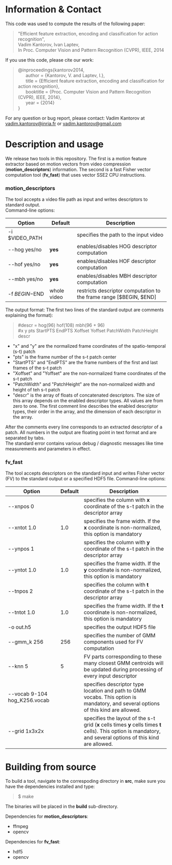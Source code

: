 Information & Contact
=====================

This code was used to compute the results of the following paper:
  
>"Efficient feature extraction, encoding and classification for action recognition",  
Vadim Kantorov, Ivan Laptev,  
In Proc. Computer Vision and Pattern Recognition (CVPR), IEEE, 2014  

If you use this code, please cite our work:

> @inproceedings{kantorov2014,  
&nbsp;&nbsp;&nbsp;&nbsp;&nbsp;&nbsp;author = {Kantorov, V. and Laptev, I.},  
&nbsp;&nbsp;&nbsp;&nbsp;&nbsp;&nbsp;title = {Efficient feature extraction, encoding and classification for action recognition},  
&nbsp;&nbsp;&nbsp;&nbsp;&nbsp;&nbsp;booktitle = {Proc. Computer Vision and Pattern Recognition (CVPR), IEEE, 2014},  
&nbsp;&nbsp;&nbsp;&nbsp;&nbsp;&nbsp;year = {2014}  
}

For any question or bug report, please contact:
Vadim Kantorov at vadim.kantorov@inria.fr or vadim.kantorov@gmail.com


Description and usage
=====================

We release two tools in this repository. The first is a motion feature extractor based on motion vectors from video compression (**motion_descriptors**) information. The second is a fast Fisher vector computation tool (**fv_fast**) that uses vector SSE2 CPU instructions.

### motion_descriptors

The tool accepts a video file path as input and writes descriptors to standard output.  
Command-line options:

Option | Default | Description
--- | --- | ---
-i $VIDEO_PATH | | specifies the path to the input video
--hog yes/no | **yes** | enables/disables HOG descriptor computation
--hof yes/no | **yes** | enables/disables HOF descriptor computation
--mbh yes/no | **yes** | enables/disables MBH descriptor computation
-f $BEGIN-$END | whole video | restricts descriptor computation to the frame range [$BEGIN, $END]

The output format:
   The first two lines of the standard output are comments explaining the format):
>  #descr = hog(96) hof(108) mbh(96 + 96)  
   #x y pts StartPTS EndPTS Xoffset Yoffset PatchWidth PatchHeight descr


  + "x" and "y" are the normalized frame coordinates of the spatio-temporal (s-t) patch  
  + "pts" is the frame number of the s-t patch center  
  + "StartPTS" and "EndPTS" are the frame numbers of the first and last frames of the s-t patch  
  + "Xoffset" and "Yoffset" are the non-normalized frame coordinates of the s-t patch  
  + "PatchWidth" and "PatchHeight" are the non-normalized width and height of teh s-t patch
  + "descr" is the array of floats of concatenated descriptors. The size of this array depends on the enabled   descriptor types. All values are from zero to one. The first comment line describes the enabled descriptor types, their order in the array, and the dimension of each descriptor in the array.  
     
After the comments every line corresponds to an extracted descriptor of a patch. All numbers in the output are floating point in text format and are separated by tabs.  
The standard error contains various debug / diagnostic messages like time measurements and parameters in effect.

### fv_fast
The tool accepts descriptors on the standard input and writes Fisher vector (FV) to the standard output or a specified HDF5 file.
Command-line options:

Option | Default | Description
--- | --- | ---
--xnpos 0 | | specifies the column with **x** coordinate of the s-t patch in the descriptor array
--xntot 1.0 | 1.0 | specifies the frame width. If the **x** coordinate is non-normalized, this option is mandatory
--ynpos 1 | | specifies the column with **y** coordinate of the s-t patch in the descriptor array
--yntot 1.0 | 1.0 | specifies the frame width. If the **y** coordinate is non-normalized, this option is mandatory
--tnpos 2 | | specifies the column with **t** coordinate of the s-t patch in the descriptor array
--tntot 1.0 | 1.0 | specifies the frame width. If the **t** coordinate is non-normalized, this option is mandatory
-o out.h5 | | specifies the output HDF5 file
--gmm_k 256 | 256 | specifies the number of GMM components used for FV computation
--knn 5 | 5 | FV parts corresponding to these many closest GMM centroids will be updated during processing of every input descriptor
--vocab 9-104 hog_K256.vocab | | specifies descriptor type location and path to GMM vocabs. This option is mandatory, and several options of this kind are allowed.
--grid 1x3x2x | | specifies the layout of the s-t grid (**x** cells times **y** cells times **t** cells). This option is mandatory, and several options of this kind are allowed.





Building from source
====================

To build a tool, navigate to the correspoding directory in **src**, make sure you have the dependencies installed and type:
> $ make

The binaries will be placed in the **build** sub-directory.

Dependencies for **motion_descriptors**:
 - ffmpeg
 - opencv

Dependencies for **fv_fast**:
 - hdf5
 - opencv
